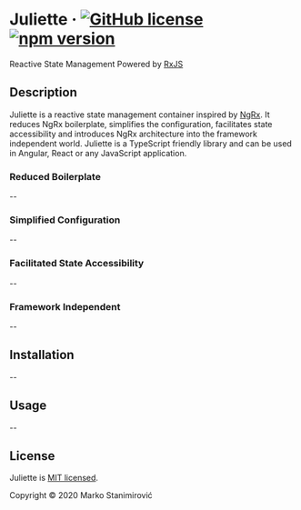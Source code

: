 # Juliette &middot; [![GitHub license](https://img.shields.io/badge/license-MIT-blue.svg)](./LICENSE) [![npm version](https://badge.fury.io/js/juliette.svg)](https://badge.fury.io/js/juliette)

Reactive State Management Powered by [RxJS](https://rxjs-dev.firebaseapp.com/)

## Description

Juliette is a reactive state management container inspired by [NgRx](https://ngrx.io/).
It reduces NgRx boilerplate, simplifies the configuration, facilitates state accessibility
and introduces NgRx architecture into the framework independent world.
Juliette is a TypeScript friendly library and can be used in Angular,
React or any JavaScript application.

### Reduced Boilerplate

--

### Simplified Configuration

--

### Facilitated State Accessibility

--

### Framework Independent

--

## Installation

--

## Usage

--

## License

Juliette is [MIT licensed](./LICENSE).

Copyright © 2020 Marko Stanimirović
